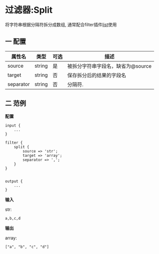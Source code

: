 # 过滤器:Split

将字符串根据分隔符拆分成数组, 通常配合filter插件[list](list.md)使用

## 一 配置

| 属性名       | 类型     | 可选   | 描述                   |
| --------- | ------ | ---- | -------------------- |
| source    | string | 是    | 被拆分字符串字段名，缺省为@source |
| target    | string | 否    | 保存拆分后的结果的字段名         |
| separator | string | 否    | 分隔符.                 |


## 二 范例

**配置**
```
input {
    ...
}

filter {
    split {
        source => 'str';
        target => 'array';
        separator => ',';
    }
}


output {
    ...
}
```

**输入** 

str:

```
a,b,c,d
```

**输出**

array:

```
["a", "b", "c", "d"]
```